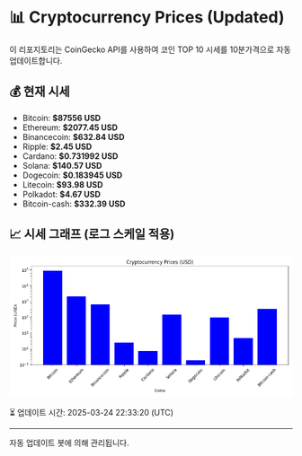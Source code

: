 
# 📊 Cryptocurrency Prices (Updated)

이 리포지토리는 CoinGecko API를 사용하여 코인 TOP 10 시세를 10분가격으로 자동 업데이트합니다.

## 💰 현재 시세
- Bitcoin: **$87556 USD**
- Ethereum: **$2077.45 USD**
- Binancecoin: **$632.84 USD**
- Ripple: **$2.45 USD**
- Cardano: **$0.731992 USD**
- Solana: **$140.57 USD**
- Dogecoin: **$0.183945 USD**
- Litecoin: **$93.98 USD**
- Polkadot: **$4.67 USD**
- Bitcoin-cash: **$332.39 USD**

## 📈 시세 그래프 (로그 스케일 적용)
![Crypto Prices](crypto_prices.png)

⏳ 업데이트 시간: 2025-03-24 22:33:20 (UTC)

---
자동 업데이트 봇에 의해 관리됩니다.
